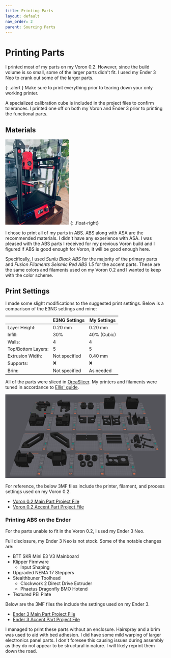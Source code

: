 ```yaml
---
title: Printing Parts
layout: default
nav_order: 2
parent: Sourcing Parts
---
```


# Printing Parts

I printed most of my parts on my Voron 0.2. However, since the build volume is so small, some of the larger parts didn't fit. I used my Ender 3 Neo to crank out some of the larger parts.

{: .alert }
Make sure to print everything prior to tearing down your only working printer.

A specialized calibration cube is included in the project files to confirm tolerances. I printed one off on both my Voron and Ender 3 prior to printing the functional parts.

## Materials

<img src="/assets/voron0.png" width="200" />
{: .float-right}

I chose to print all of my parts in ABS. ABS along with ASA are the recommended materials. I didn't have any experience with ASA. I was pleased with the ABS parts I received for my previous Voron build and I figured if ABS is good enough for Voron, it will be good enough here.

Specifically, I used *Sunlu Black ABS* for the majority of the primary parts and *Fusion Filaments Seismic Red ABS 1.5* for the accent parts. These are the same colors and filaments used on my Voron 0.2 and I wanted to keep with the color scheme.

## Print Settings

I made some slight modifications to the suggested print settings. Below is a comparison of the E3NG settings and mine:

|                  |E3NG Settings      | My Settings   |
|------------------|-------------------|---------------|
Layer Height:      | 0.20 mm           | 0.20 mm       |
Infill:            | 30%               | 40% (Cubic)   |
Walls:             | 4                 | 4             |
Top/Bottom Layers: | 5                 | 5             |
Extrusion Width:   | Not specified     | 0.40 mm       |
Supports:          | :x:               | :x:           |
Brim:              | Not specified     | As needed     |

All of the parts were sliced in [OrcaSlicer](https://github.com/SoftFever/OrcaSlicer). My printers and filaments were tuned in accordance to [Ellis' guide](https://ellis3dp.com/Print-Tuning-Guide/).

<img src="/assets/main-parts.png" />

For reference, the below 3MF files include the printer, filament, and process settings used on my Voron 0.2.

* [Voron 0.2 Main Part Project File](https://github.com/TonySac/Ender3NG-Build/blob/main/Orca/E3NG_Main_Parts-Voron.3mf)
* [Voron 0.2 Accent Part Project File](https://github.com/TonySac/Ender3NG-Build/blob/main/Orca/E3NG_Accent_Parts-Voron.3mf)

### Printing ABS on the Ender

For the parts unable to fit in the Voron 0.2, I used my Ender 3 Neo.

Full disclosure, my Ender 3 Neo is not stock. Some of the notable changes are:

* BTT SKR Mini E3 V3 Mainboard
* Klipper Firmware
    * Input Shaping
* Upgraded NEMA 17 Steppers
* Stealthbuner Toolhead
    * Clockwork 2 Direct Drive Extruder
    * Phaetus Dragonfly BMO Hotend
* Textured PEI Plate

Below are the 3MF files the include the settings used on my Ender 3. 

* [Ender 3 Main Part Project File]()
* [Ender 3 Accent Part Project File](https://github.com/TonySac/Ender3NG-Build/blob/main/Orca/E3NG_Accent_Parts-Ender.3mf)

I managed to print these parts without an enclosure. Hairspray and a brim was used to aid with bed adhesion. I did have some mild warping of larger electronics panel parts. I don't foresee this causing issues during assembly as they do not appear to be structural in nature. I will likely reprint them down the road.